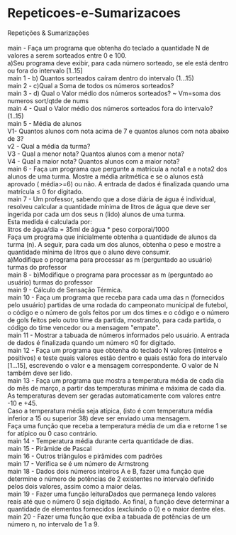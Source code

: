 # Repeticoes-e-Sumarizacoes
Repetições &amp; Sumarizações <br><br>
main - Faça um programa que obtenha do teclado a quantidade N de valores a serem sorteados entre 0 e 100. <br>
a)Seu programa deve exibir, para cada número sorteado, se ele está dentro ou fora do intervalo [1..15] <br>
main 1 - b) Quantos sorteados caíram dentro do intervalo (1...15) <br>
main 2 - c)Qual a Soma de todos os números sorteados? <br>
main 3 - d) Qual o Valor médio dos números sorteados? ~ Vm=soma dos numeros sort/qtde de nums <br>
main 4 - Qual o Valor médio dos números sorteados fora do intervalo? (1..15) <br>
main 5 - Média de alunos <br>
  V1- Quantos alunos com nota acima de 7 e quantos alunos com nota abaixo de 3? <br>
  v2 - Qual a média da turma? <br>
  V3 - Qual a menor nota? Quantos alunos com a menor nota? <br>
  V4 - Qual a maior nota? Quantos alunos com a maior nota? <br>
main 6 - Faça um programa que pergunte a matrícula a nota1 e a nota2 dos alunos de uma turma. Mostre a média aritmética e se o alunos está aprovado ( média>=6) ou não. A entrada de dados é finalizada quando uma matrícula ≤ 0 for digitado. <br>
main 7 - Um professor, sabendo que a dose diária de água é individual, resolveu calcular a quantidade mínima de litros de água que deve ser ingerida por cada um dos seus n (lido) alunos de uma turma. <br>
  Esta medida é calculada por: <br>
  litros de água/dia = 35ml de água * peso corporal/1000 <br>
  Faça um programa que inicialmente obtenha a quantidade de alunos da turma (n). A seguir, para cada um dos alunos, obtenha o peso e mostre a quantidade mínima de litros que o aluno deve consumir. <br>
  a)Modifique o programa para processar as m (perguntado ao usuário) turmas do professor <br>
main 8 - b)Modifique o programa para processar as m (perguntado ao usuário) turmas do professor  <br>
main 9 - Cálculo de Sensação Térmica. <br>
main 10 - Faça um programa que receba para cada uma das n (fornecidos pelo usuário) partidas de uma rodada do campeonato municipal de futebol, o código e o número de gols feitos por um dos times e o código e o número de gols feitos pelo outro time da partida, mostrando, para cada partida, o código do time vencedor ou a mensagem "empate". <br>
main 11 - Mostrar a tabuada de números informados pelo usuário. A entrada de dados é finalizada quando um número ≤0 for digitado. <br>
main 12 - Faça um programa que obtenha do teclado N valores (inteiros e positivos) e teste quais valores estão dentro e quais estão fora do intervalo [1...15], escrevendo o valor e a mensagem correspondente. O valor de N também deve ser lido. <br>
main 13 - Faça um programa que mostra a temperatura média de cada dia do mês de março, a partir das temperaturas mínima e máxima de cada dia. As temperaturas devem ser geradas automaticamente com valores entre -10 e +45. <br>
  Caso a temperatura média seja atípica, (isto é com temperatura média inferior a 15 ou superior 38) deve ser enviado uma mensagem. <br>
  Faça uma função que receba a temperatura média de um dia e retorne 1 se for atípico ou 0 caso contrário.<br>
main 14 - Temperatura média durante certa quantidade de dias. <br>
main 15 - Pirâmide de Pascal <br>
main 16 - Outros triângulos e pirâmides com padrões <br>
main 17 - Verifica se é um número de Armstrong <br>
main 18 - Dados dois números inteiros A e B, fazer uma função que determine o número de potências de 2 existentes no intervalo definido pelos dois valores, assim como a maior delas. <br>
main 19 - Fazer uma função leituraDados que permaneça lendo valores reais até que o número 0 seja digitado. Ao final, a função deve determinar a quantidade de elementos fornecidos (excluindo o 0) e o maior dentre eles.<br>
main 20 - Fazer uma função que exiba a tabuada de potências de um número n, no intervalo de 1 a 9. <br>
